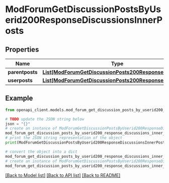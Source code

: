 # ModForumGetDiscussionPostsByUserid200ResponseDiscussionsInnerPosts


## Properties

Name | Type | Description | Notes
------------ | ------------- | ------------- | -------------
**parentposts** | [**List[ModForumGetDiscussionPosts200ResponsePostsInner]**](ModForumGetDiscussionPosts200ResponsePostsInner.md) |  | 
**userposts** | [**List[ModForumGetDiscussionPosts200ResponsePostsInner]**](ModForumGetDiscussionPosts200ResponsePostsInner.md) |  | 

## Example

```python
from openapi_client.models.mod_forum_get_discussion_posts_by_userid200_response_discussions_inner_posts import ModForumGetDiscussionPostsByUserid200ResponseDiscussionsInnerPosts

# TODO update the JSON string below
json = "{}"
# create an instance of ModForumGetDiscussionPostsByUserid200ResponseDiscussionsInnerPosts from a JSON string
mod_forum_get_discussion_posts_by_userid200_response_discussions_inner_posts_instance = ModForumGetDiscussionPostsByUserid200ResponseDiscussionsInnerPosts.from_json(json)
# print the JSON string representation of the object
print(ModForumGetDiscussionPostsByUserid200ResponseDiscussionsInnerPosts.to_json())

# convert the object into a dict
mod_forum_get_discussion_posts_by_userid200_response_discussions_inner_posts_dict = mod_forum_get_discussion_posts_by_userid200_response_discussions_inner_posts_instance.to_dict()
# create an instance of ModForumGetDiscussionPostsByUserid200ResponseDiscussionsInnerPosts from a dict
mod_forum_get_discussion_posts_by_userid200_response_discussions_inner_posts_from_dict = ModForumGetDiscussionPostsByUserid200ResponseDiscussionsInnerPosts.from_dict(mod_forum_get_discussion_posts_by_userid200_response_discussions_inner_posts_dict)
```
[[Back to Model list]](../README.md#documentation-for-models) [[Back to API list]](../README.md#documentation-for-api-endpoints) [[Back to README]](../README.md)


